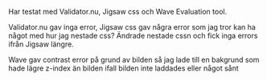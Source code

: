 Har testat med Validator.nu, Jigsaw css och Wave Evaluation tool. 

Validator.nu gav inga error, Jigsaw css gav några error som jag tror kan ha något med hur jag nestade css?
Ändrade nestade cssn och fick inga errors ifrån Jigsaw längre.  

Wave gav contrast error på grund av bilden så jag lade till en bakgrund som hade lägre z-index än bilden ifall bilden inte laddades eller något sånt
